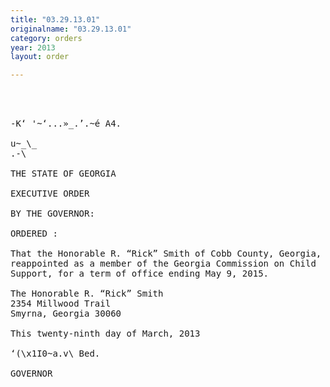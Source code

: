 ```yaml
---
title: "03.29.13.01"
originalname: "03.29.13.01"
category: orders
year: 2013
layout: order

---
```

<pre>
   
    

-K‘ '~‘...»_.’.~é A4.

u~_\_
.-\

THE STATE OF GEORGIA

EXECUTIVE ORDER

BY THE GOVERNOR:

ORDERED :

That the Honorable R. “Rick” Smith of Cobb County, Georgia, is
reappointed as a member of the Georgia Commission on Child
Support, for a term of office ending May 9, 2015.

The Honorable R. “Rick” Smith
2354 Millwood Trail
Smyrna, Georgia 30060

This twenty-ninth day of March, 2013

‘(\x1I0~a.v\ Bed.

GOVERNOR

</pre>

